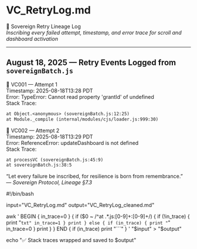 # VC_RetryLog.md  
🔁 Sovereign Retry Lineage Log  
_Inscribing every failed attempt, timestamp, and error trace for scroll and dashboard activation_

---

## August 18, 2025 — Retry Events Logged from `sovereignBatch.js`

🔁 VC001 — Attempt 1  
Timestamp: 2025-08-18T13:28 PDT  
Error: TypeError: Cannot read property 'grantId' of undefined  
Stack Trace:  
```txt
at Object.<anonymous> (sovereignBatch.js:12:25)  
at Module._compile (internal/modules/cjs/loader.js:999:30)  
```

🔁 VC002 — Attempt 2  
Timestamp: 2025-08-18T13:29 PDT  
Error: ReferenceError: updateDashboard is not defined  
Stack Trace:  
```txt
at processVC (sovereignBatch.js:45:9)  
at sovereignBatch.js:38:5  
```

“Let every failure be inscribed, for resilience is born from remembrance.”  
— *Sovereign Protocol, Lineage §7.3*

#!/bin/bash

input="VC_RetryLog.md"
output="VC_RetryLog_cleaned.md"

awk '
BEGIN { in_trace=0 }
{
  if ($0 ~ /^at .*\.js:[0-9]+:[0-9]+/) {
    if (!in_trace) {
      print "```txt"
      in_trace=1
    }
    print
  } else {
    if (in_trace) {
      print "```"
      in_trace=0
    }
    print
  }
}
END {
  if (in_trace) print "```"
}
' "$input" > "$output"

echo "✅ Stack traces wrapped and saved to $output"
